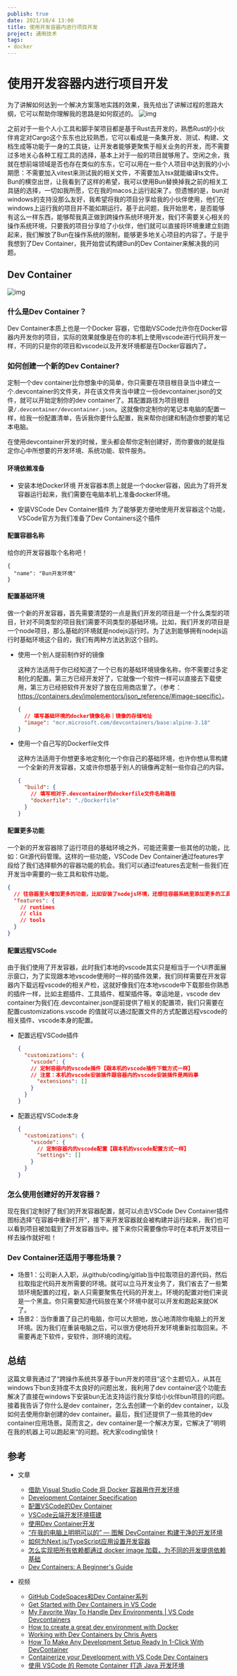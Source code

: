 ```yaml
---
publish: true
date: 2021/10/4 13:00
title: 使用开发容器内进行项目开发
project: 通用技术
tags:
- docker
---
```


# 使用开发容器内进行项目开发

为了讲解如何达到一个解决方案落地实践的效果，我先给出了讲解过程的思路大纲，它可以帮助你理解我的思路是如何叙述的。
![img](/technology/common/docker/dev-container1.png)

之前对于一些个人小工具和脚手架项目都是基于Rust去开发的，熟悉Rust的小伙伴肯定对Cargo这个东东也比较熟悉，它可以看成是一条集开发、测试、构建、文档生成等功能于一身的工具链，让开发者能够更聚焦于相关业务的开发，而不需要过多地关心各种工程工具的选择，基本上对于一般的项目就够用了。空闲之余，我就在想前端领域是否也存在类似的东东，它可以用在一些个人项目中达到我的小小期愿：不需要加入vitest来测试我的相关文件，不需要加入tsx就能编译ts文件。Bun的横空出世，让我看到了这样的希望，我可以使用Bun替换掉我之前的相关工具链的选择，一切如我所愿，它在我的macos上运行起来了。但遗憾的是，bun对windows的支持没那么友好，我希望将我的项目分享给我的小伙伴使用，他们在windows上运行我的项目并不能如期运行。基于此问题，我开始思考，是否能够有这么一样东西，能够帮我真正做到跨操作系统环境开发，我们不需要关心相关的操作系统环境，只要我的项目分享给了小伙伴，他们就可以直接将环境重建立刻跑起来，我们解放了Bun在操作系统的限制，能够更多地关心项目的内容了。于是乎我想到了Dev Container，我开始尝试构建Bun的Dev Container来解决我的问题。

## Dev Container

![img](/technology/common/docker/dev-container2.png)

### 什么是Dev Container？

Dev Container本质上也是一个Docker 容器，它借助VSCode允许你在Docker容器内开发你的项目，实际的效果就像是在你的本机上使用vscode进行代码开发一样，不同的只是你的项目和vscode以及开发环境都是在Docker容器内了。

### 如何创建一个新的Dev Container?

定制一个dev container比你想象中的简单，你只需要在项目根目录当中建立一个.devcontainer的文件夹，并在该文件夹当中建立一份devcontainer.json的文件，就可以开始定制你的dev container了。其配置路径为项目根目录`/.devcontainer/devcontainer.json`。这就像你定制你的笔记本电脑的配置一样，给我一份配置清单，告诉我你要什么配置，我来帮你创建和制造你想要的笔记本电脑。

在使用devcontainer开发的时候，里头都会帮你定制创建好，而你要做的就是指定你心中所想要的开发环境、系统功能、软件服务。

#### 环境依赖准备

- 安装本地Docker环境
  开发容器本质上就是一个docker容器，因此为了将开发容器运行起来，我们需要在电脑本机上准备docker环境。

- 安装VSCode Dev Container插件
  为了能够更方便地使用开发容器这个功能，VSCode官方为我们准备了Dev Containers这个插件

#### 配置容器名称

给你的开发容器取个名称吧！

```shell
{
  "name": "Bun开发环境"
}
```

#### 配置基础环境

做一个新的开发容器，首先需要清楚的一点是我们开发的项目是一个什么类型的项目，针对不同类型的项目我们需要不同类型的基础环境。比如，我们开发的项目是一个node项目，那么基础的环境就是nodejs运行时。为了达到能够拥有nodejs运行时基础环境这个目的，我们有两种方法达到这个目的。

- 使用一个别人提前制作好的镜像

  这种方法适用于你已经知道了一个已有的基础环境镜像名称，你不需要过多定制化的配置。第三方已经开发好了，它就像一个软件一样可以直接去下载使用，第三方已经把软件开发好了放在应用商店里了。（参考：<https://containers.dev/implementors/json_reference/#image-specific）>。

  ```json
  {
    // 填写基础环境的docker镜像名称｜镜像的存储地址
    "image": "mcr.microsoft.com/devcontainers/base:alpine-3.18"
  }
  ```

- 使用一个自己写的Dockerfile文件

  这种方法适用于你想更多地定制化一个你自己的基础环境，也许你想从零构建一个全新的开发容器，又或许你想基于别人的镜像再定制一些你自己的内容。

  ```json
  {
    "build": {
      // 填写相对于.devcontainer的dockerfile文件名称路径
      "dockerfile": "./Dockerfile"
    }
  }
  ```

#### 配置更多功能

一个新的开发容器除了运行项目的基础环境之外，可能还需要一些其他的功能，比如：Git源代码管理。这样的一些功能，VSCode Dev Container通过features字段给了我们选择额外的容器功能的机会。我们可以通过features去定制一些我们在开发当中需要的一些工具和软件功能。

```json
{
  // 往容器里头增加更多的功能，比如安装了nodejs环境，还想往容器系统里添加更多的工具比如git都可以在这里加！
  "features": {
    // runtimes
    // clis
    // tools
  }
}
```

#### 配置远程VSCode

由于我们使用了开发容器，此时我们本地的vscode其实只是相当于一个UI界面展示窗口，为了实现跟本地vscode使用时一样的插件效果，我们同样需要在开发容器内下载远程vscode的相关产检，这就好像我们在本地vscode中下载那些你熟悉的插件一样，比如主题插件、工具插件、框架插件等。幸运地是，vscode dev container为我们在.devcontainer.json提前提供了相关的配置项，我们只需要在配置customizations.vscode 的值就可以通过配置文件的方式配置远程vscode的相关插件、vscode本身的配置。

- 配置远程VSCode插件

  ```json
  {
    "customizations": {
      "vscode": {
      // 定制容器内的vscode插件【跟本机的vscode插件下载方式一样】
      // 注意：本机的vscode安装插件跟容器内的vscode安装插件是两码事
        "extensions": []
      }
    }
  }
  ```

- 配置远程VSCode本身

  ```json
  {
    "customizations": {
      "vscode": {
        // 定制容器内的vscode配置【跟本机的vscode配置方式一样】
        "settings": []
      }
    }
  }
  ```

### 怎么使用创建好的开发容器？

现在我们定制好了我们的开发容器配置，就可以点击VSCode Dev Container插件图标选择“在容器中重新打开”，接下来开发容器就会被构建并运行起来，我们也可以看到项目被加载到了开发容器当中。接下来你只需要像你平时在本机开发项目一样去操作就好啦！

### Dev Container还适用于哪些场景？

- 场景1：公司新人入职，从github/coding/gitlab当中拉取项目的源代码，然后拉取指定代码开发所需要的环境。就可以立马开发业务了，我们省去了一些繁琐环境配置的过程，新人只需要聚焦在代码的开发上。环境的配置对他们来说是一个黑盒。你只需要知道代码放在某个环境中就可以开发和跑起来就OK了。
- 场景2：当你重置了自己的电脑，你可以大胆地，放心地清除你电脑上的开发环境。因为我们在重装电脑之后，可以很方便地将开发环境重新拉取回来。不需要再走下软件，安软件，测环境的流程。

## 总结

这篇文章我通过了“跨操作系统共享基于bun开发的项目“这个主题切入，从其在windows下bun支持度不太良好的问题出发，我利用了dev container这个功能去解决了直接在windows下安装bun无法支持运行我分享给小伙伴bun项目的问题。接着我告诉了你什么是dev container，怎么去创建一个新的dev container，以及如何去使用你新创建的dev container。最后，我们还提供了一些其他的dev container应用场景。简而言之，dev container是一个解决方案，它解决了”明明在我的机器上可以跑起来“的问题。祝大家coding愉快！

## 参考

- 文章
  - [借助 Visual Studio Code 将 Docker 容器用作开发环境](https://learn.microsoft.com/zh-cn/training/modules/use-docker-container-dev-env-vs-code/)
  - [Development Container Specification](https://containers.dev/implementors/spec/)
  - [配置VSCode的Dev Container](https://zhuanlan.zhihu.com/p/627102373)
  - [VSCode云端开发环境搭建](https://juejin.cn/post/6844904035556786183)
  - [使用Dev Container开发](https://claws.top/2022/12/06/%E4%BD%BF%E7%94%A8Dev-Container%E5%BC%80%E5%8F%91/)
  - [“在我的电脑上明明可以的” — 图解 DevContainer 构建干净的开发环境](https://zhuanlan.zhihu.com/p/604545087)
  - [如何为Next.js/TypeScript应用设置开发容器](https://www.wbolt.com/set-up-a-dev-container-for-a-nextjstypescript-app.html)
  - [怎么实现把所有依赖都通过 docker image 加载，为不同的开发提供依赖基础](https://www.v2ex.com/t/939919)
  - [Dev Containers: A Beginner's Guide](https://www.daytona.io/dotfiles/guide-create-devcontainer-json-file)

- 视频
  - [GitHub CodeSpaces和Dev Container系列](https://www.bilibili.com/video/BV1914y1A7AP)
  - [Get Started with Dev Containers in VS Code](https://www.youtube.com/watch?v=b1RavPr_878)
  - [My Favorite Way To Handle Dev Environments | VS Code Devcontainers](https://www.youtube.com/watch?v=SDa3v4Quj7Y)
  - [How to create a great dev environment with Docker](https://www.youtube.com/watch?v=0H2miBK_gAk)
  - [Working with Dev Containers by Chris Ayers](https://www.youtube.com/watch?v=HV7LJ_LUZ5A)
  - [How To Make Any Development Setup Ready In 1-Click With DevContainer](https://www.youtube.com/watch?v=DxTEzywnBOc)
  - [Containerize your Development with VS Code Dev Containers](https://www.youtube.com/watch?v=cB86HE_HIDc)
  - [使用 VSCode 的 Remote Container 打造 Java 开发环境](https://www.bilibili.com/video/BV1X14y1h77S/?vd_source=c899446e6f6ea3d984a4622ddf9c14a1)
